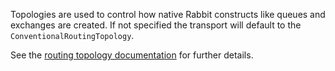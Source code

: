 Topologies are used to control how native Rabbit constructs like queues and exchanges are created. If not specified the transport will default to the `ConventionalRoutingTopology`.

See the [routing topology documentation](/transports/rabbitmq/routing-topology.md) for further details.
